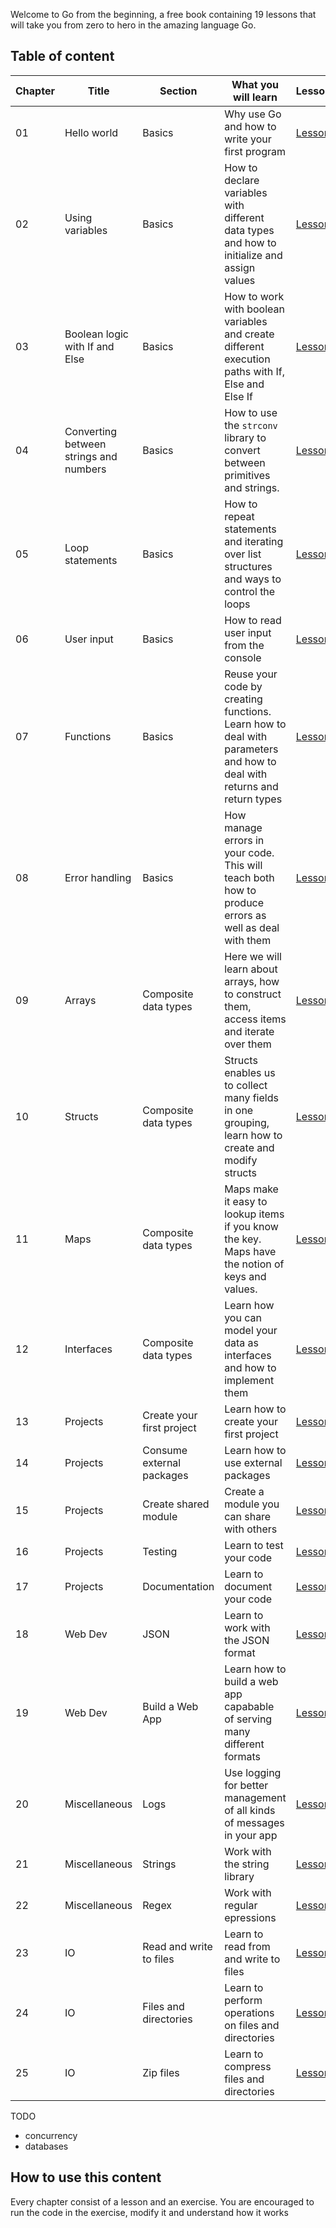 Welcome to Go from the beginning, a free book containing 19 lessons that will take you from zero to hero in the amazing language Go.

## Table of content

| Chapter | Title | Section | What you will learn |  Lesson  
|--|--|--|--|--|
| 01 | Hello world | Basics | Why use Go and how to write your first program | [Lesson](/01-basics/01-hello/README.md) |
| 02 | Using variables | Basics | How to declare variables with different data types and how to initialize and assign values | [Lesson](/01-basics/01-variables/README.md)  |
| 03 | Boolean logic with If and Else | Basics | How to work with boolean variables and create different execution paths with If, Else and Else If | [Lesson](/01-basics/03-if-and-else/README.md)  |
| 04 | Converting between strings and numbers | Basics | How to use the `strconv` library to convert between primitives and strings. | [Lesson](/01-basics/04-conversions/README.md)  | 
| 05 | Loop statements | Basics |  How to repeat statements and iterating over list structures and ways to control the loops | [Lesson](/01-basics/05-loops/README.md)  |
| 06 | User input | Basics | How to read user input from the console | [Lesson](/01-basics/06-user-input/README.md)  |
| 07 | Functions | Basics | Reuse your code by creating functions. Learn how to deal with parameters and how to deal with returns and return types | [Lesson](/01-basics/07-functions/README.md)  |
| 08 | Error handling | Basics | How manage errors in your code. This will teach both how to produce errors as well as deal with them | [Lesson](/01-basics/08-error-handling/README.md)  |
| 09 | Arrays | Composite data types | Here we will learn about arrays, how to construct them, access items and iterate over them | [Lesson](/02-data-types/01-arrays/README.md)  | 
| 10 | Structs | Composite data types | Structs enables us to collect many fields in one grouping, learn how to create and modify structs | [Lesson](/02-data-types/02-structs/README.md)  |
| 11 | Maps | Composite data types | Maps make it easy to lookup items if you know the key. Maps have the notion of keys and values. | [Lesson](/02-data-types/03-maps/README.md)  | 
| 12 | Interfaces | Composite data types | Learn how you can model your data as interfaces and how to implement them | [Lesson](/02-data-types/04-interfaces/README.md)  |
| 13 | Projects | Create your first project | Learn how to create your first project | [Lesson](/03-projects/01-first-project/README.md)  |
| 14 | Projects | Consume external packages | Learn how to use external packages | [Lesson](/03-projects/02-consume-external/README.md)  |
| 15 | Projects | Create shared module | Create a module you can share with others | [Lesson](/03-projects/03-create-shared-module/README.md)  |
| 16 | Projects | Testing | Learn to test your code | [Lesson](/03-projeccts/04-testing/README.md)  | 
| 17 | Projects | Documentation | Learn to document your code | [Lesson](/03-projects/05-documentation/README.md)  | 
| 18 | Web Dev | JSON | Learn to work with the JSON format | [Lesson](/04-webdev/01-json/README.md)  | 
| 19 | Web Dev | Build a Web App | Learn how to build a web app capabable of serving many different formats | [Lesson](/04-webdev/02-web-dev/README.md)  | 
| 20 | Miscellaneous | Logs | Use logging for better management of all kinds of messages in your app | [Lesson](/05-misc/01-logs/README.md)  |
| 21 | Miscellaneous | Strings | Work with the string library | [Lesson](/05-misc/02-strings/README.md)  |
| 22 | Miscellaneous | Regex | Work with regular epressions | [Lesson](/05-misc/03-regex/README.md)  |
| 23 | IO | Read and write to files | Learn to read from and write to files | [Lesson](/06-io/01-read-write-files/README.md)  |
| 24 | IO | Files and directories | Learn to perform operations on files and directories | [Lesson](/06-io/02-read-write-files/README.md)  |
| 25 | IO | Zip files | Learn to compress files and directories | [Lesson](/06-io/03-compress-files/README.md)  |

TODO
- concurrency
- databases

## How to use this content

Every chapter consist of a lesson and an exercise. You are encouraged to run the code in the exercise, modify it and understand how it works